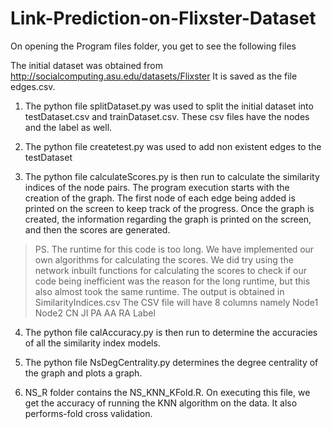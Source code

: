 # Link-Prediction-on-Flixster-Dataset

On opening the Program files folder, you get to see the following files

The initial dataset was obtained from http://socialcomputing.asu.edu/datasets/Flixster
It is saved as the file edges.csv. 

1. The python file splitDataset.py was used to split the initial dataset into testDataset.csv and trainDataset.csv. These csv files have the nodes and the label as well.

2. The python file createtest.py was used to add non existent edges to the testDataset 

3. The python file calculateScores.py is then run to calculate the similarity indices of the node pairs. The program execution starts with the creation of the graph. The first node of each edge being added is printed on the screen to keep track of the progress. Once the graph is created, the information regarding the graph is printed on the screen, and then the scores are generated.

>PS. The runtime for this code is too long. We have implemented our own algorithms for calculating the scores. We did try using the network inbuilt functions for calculating the scores to check if our code being inefficient was the reason for the long runtime, but this also almost took the same runtime.
The output is obtained in SimilarityIndices.csv
The CSV file will have 8 columns namely
Node1 Node2 CN JI PA AA RA Label

4. The python file calAccuracy.py is then run to determine the accuracies of all the similarity index models.

5. The python file NsDegCentrality.py determines the degree centrality of the graph and plots a graph.

6. NS_R folder contains the NS_KNN_KFold.R. On executing this file, we get the accuracy of running the KNN algorithm on the data. It also performs-fold cross validation. 
